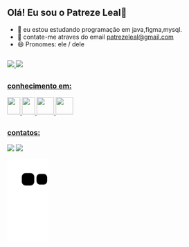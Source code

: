 Olá! Eu sou o Patreze Leal👋
- 
- 🌱 eu estou estudando programação em java,figma,mysql.
- 💬 contate-me atraves do email patrezeleal@gmail.com
- 😄 Pronomes: ele / dele

##

<div>
  <a href="https://github.com/"PatrezeLeal>
  <img height="130em" src="https://github-readme-stats.vercel.app/api?username=PatrezeLeal&show_icons=true&theme=moltack&include_all_commits=true&count_private=true"/>
  <img height="130em" src="https://github-readme-stats.vercel.app/api/top-langs/?username=PatrezeLeal&layout=compact&langs_count=7&theme=moltack"/>
</div>

 
  
  ##
  
  ### conhecimento em:
  
  <div>
  
            
   
  <img src="https://cdn.jsdelivr.net/gh/devicons/devicon/icons/css3/css3-original.svg" width="30" height="40" />
  <img src="https://cdn.jsdelivr.net/gh/devicons/devicon/icons/figma/figma-original.svg" width="30" height="40"/>
  <img src="https://cdn.jsdelivr.net/gh/devicons/devicon/icons/java/java-original-wordmark.svg" width="40" height="40"/>
  <img src="https://cdn.jsdelivr.net/gh/devicons/devicon/icons/mysql/mysql-original-wordmark.svg" width="40" height="40"/>
  
    
   ##
    
  ### contatos:
    
    
 
</div>
  
  <div> 
 
 <div>
 <a href="mailto:patrezeleal@gmail.com" target="_blank"><img src="https://img.shields.io/badge/Gmail-D14836?style=for-the-badge&logo=gmail&logoColor=white" target="_blank"></a>
  <a href="https://www.linkedin.com/in/patreze-leal-medeiros-64b656235/" target="_blank"><img src="https://img.shields.io/badge/-LinkedIn-%230077B5?style=for-the-badge&logo=linkedin&logoColor=white" target="_blank"></a> 
 
  ![Snake animation](https://github.com/rafaballerini/rafaballerini/blob/output/github-contribution-grid-snake.svg)
 
</div>
</div>
